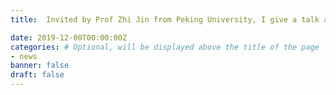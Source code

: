 ```yaml
---
title:  Invited by Prof Zhi Jin from Peking University, I give a talk about Robustness of Deep Neural Networks at Key Lab of High Confidence Software Technologies, Ministry of Education.

date: 2019-12-00T00:00:00Z
categories: # Optional, will be displayed above the title of the page
- news
banner: false
draft: false
---
```

